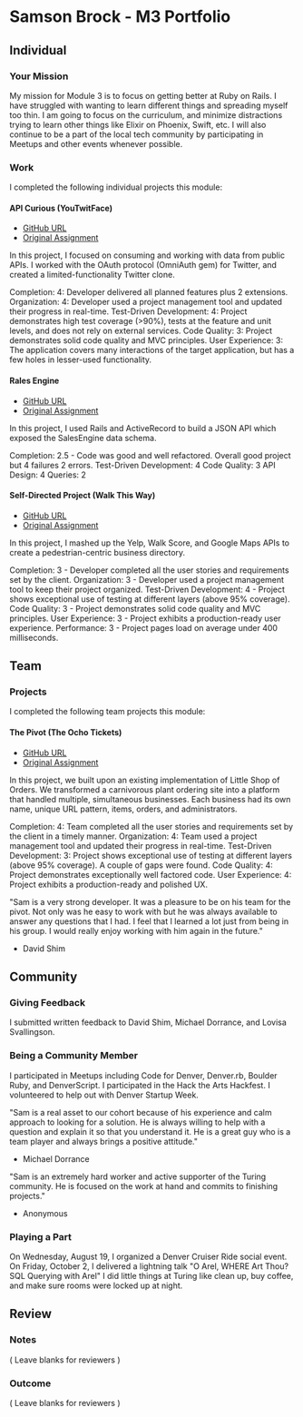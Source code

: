 # Samson Brock - M3 Portfolio

## Individual

### Your Mission

My mission for Module 3 is to focus on getting better at Ruby on Rails. I have
struggled with wanting to learn different things and spreading myself too thin.
I am going to focus on the curriculum, and minimize distractions trying to learn
other things like Elixir on Phoenix, Swift, etc. I will also continue to be a
part of the local tech community by participating in Meetups and other events
whenever possible.

### Work

I completed the following individual projects this module:

#### API Curious (YouTwitFace)

* [GitHub URL](https://github.com/imwithsam/you_twit_face)
* [Original Assignment](https://github.com/turingschool/lesson_plans/blob/master/ruby_03-professional_rails_applications/apicurious.md)

In this project, I focused on consuming and working with data from public APIs.
I worked with the OAuth protocol (OmniAuth gem) for Twitter, and created a
limited-functionality Twitter clone.

Completion: 4: Developer delivered all planned features plus 2 extensions.
Organization: 4: Developer used a project management tool and updated their
progress in real-time.
Test-Driven Development: 4: Project demonstrates high test coverage (>90%),
tests at the feature and unit levels, and does not rely on external services.
Code Quality: 3: Project demonstrates solid code quality and MVC principles.
User Experience: 3: The application covers many interactions of the target
application, but has a few holes in lesser-used functionality.

#### Rales Engine

* [GitHub URL](https://github.com/imwithsam/rales_engine)
* [Original Assignment](https://github.com/turingschool/lesson_plans/blob/master/ruby_03-professional_rails_applications/rales_engine.md)

In this project, I used Rails and ActiveRecord to build a JSON API which exposed
the SalesEngine data schema.

Completion: 2.5 - Code was good and well refactored. Overall good project but 4
failures 2 errors.
Test-Driven Development: 4
Code Quality: 3
API Design: 4
Queries: 2

#### Self-Directed Project (Walk This Way)

* [GitHub URL](https://github.com/imwithsam/walk_this_way)
* [Original Assignment](https://github.com/turingschool/lesson_plans/blob/master/ruby_03-professional_rails_applications/self_directed_project.md)

In this project, I mashed up the Yelp, Walk Score, and Google Maps APIs to
create a pedestrian-centric business directory.

Completion: 3 - Developer completed all the user stories and requirements set by
the client.
Organization: 3 - Developer used a project management tool to keep
their project organized.
Test-Driven Development: 4 - Project shows exceptional use of testing at
different layers (above 95% coverage).
Code Quality: 3 - Project demonstrates solid code quality and MVC principles.
User Experience: 3 - Project exhibits a production-ready user experience.
Performance: 3 - Project pages load on average under 400 milliseconds.

## Team

### Projects

I completed the following team projects this module:

#### The Pivot (The Ocho Tickets)

* [GitHub URL](https://github.com/imwithsam/the_pivot)
* [Original Assignment](https://github.com/turingschool/lesson_plans/blob/master/ruby_03-professional_rails_applications/the_pivot.md)

In this project, we built upon an existing implementation of Little Shop of
Orders. We transformed a carnivorous plant ordering site into a platform that
handled multiple, simultaneous businesses. Each business had its own name,
unique URL pattern, items, orders, and administrators.

Completion: 4: Team completed all the user stories and requirements set by the
client in a timely manner.
Organization: 4: Team used a project management tool and updated their progress
in real-time.
Test-Driven Development: 3: Project shows exceptional use of testing at
different layers (above 95% coverage). A couple of gaps were found.
Code Quality: 4: Project demonstrates exceptionally well factored code.
User Experience: 4: Project exhibits a production-ready and polished UX.

"Sam is a very strong developer. It was a pleasure to be on his team for the
pivot. Not only was he easy to work with but he was always available to answer
any questions that I had. I feel that I learned a lot just from being in his
group. I would really enjoy working with him again in the future."
- David Shim

## Community

### Giving Feedback

I submitted written feedback to David Shim, Michael Dorrance, and Lovisa
Svallingson.

### Being a Community Member

I participated in Meetups including Code for Denver, Denver.rb, Boulder Ruby,
and DenverScript. I participated in the Hack the Arts Hackfest. I volunteered to
help out with Denver Startup Week.

"Sam is a real asset to our cohort because of his experience and calm approach
to looking for a solution. He is always willing to help with a question and
explain it so that you understand it. He is a great guy who is a team player and
always brings a positive attitude."
- Michael Dorrance

"Sam is an extremely hard worker and active supporter of the Turing community.
He is focused on the work at hand and commits to finishing projects."
- Anonymous

### Playing a Part

On Wednesday, August 19, I organized a Denver Cruiser Ride social event.
On Friday, October 2, I delivered a lightning talk "O Arel, WHERE Art Thou? SQL
Querying with Arel"
I did little things at Turing like clean up, buy coffee, and make sure rooms
were locked up at night.

## Review

### Notes

( Leave blanks for reviewers )

### Outcome

( Leave blanks for reviewers )
